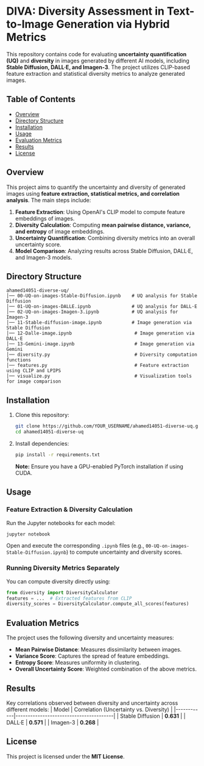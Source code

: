 # **DIVA: Diversity Assessment in Text-to-Image Generation via Hybrid Metrics**

This repository contains code for evaluating **uncertainty quantification (UQ)** and **diversity** in images generated by different AI models, including **Stable Diffusion, DALL·E, and Imagen-3**. The project utilizes CLIP-based feature extraction and statistical diversity metrics to analyze generated images.

## **Table of Contents**
- [Overview](#overview)
- [Directory Structure](#directory-structure)
- [Installation](#installation)
- [Usage](#usage)
- [Evaluation Metrics](#evaluation-metrics)
- [Results](#results)
- [License](#license)

## **Overview**
This project aims to quantify the uncertainty and diversity of generated images using **feature extraction, statistical metrics, and correlation analysis**. The main steps include:
1. **Feature Extraction**: Using OpenAI's CLIP model to compute feature embeddings of images.
2. **Diversity Calculation**: Computing **mean pairwise distance, variance, and entropy** of image embeddings.
3. **Uncertainty Quantification**: Combining diversity metrics into an overall uncertainty score.
4. **Model Comparison**: Analyzing results across Stable Diffusion, DALL·E, and Imagen-3 models.

## **Directory Structure**
```
ahamed14051-diverse-uq/
│── 00-UQ-on-images-Stable-Diffusion.ipynb    # UQ analysis for Stable Diffusion
│── 01-UQ-on-images-DALLE.ipynb               # UQ analysis for DALL·E
│── 02-UQ-on-images-Imagen-3.ipynb            # UQ analysis for Imagen-3
│── 11-Stable-diffusion-image.ipynb           # Image generation via Stable Diffusion
│── 12-Dalle-image.ipynb                       # Image generation via DALL·E
│── 13-Gemini-image.ipynb                      # Image generation via Gemini
│── diversity.py                               # Diversity computation functions
│── features.py                                # Feature extraction using CLIP and LPIPS
│── visualize.py                               # Visualization tools for image comparison
```

## **Installation**
1. Clone this repository:
   ```sh
   git clone https://github.com/YOUR_USERNAME/ahamed14051-diverse-uq.git
   cd ahamed14051-diverse-uq
   ```
2. Install dependencies:
   ```sh
   pip install -r requirements.txt
   ```
   **Note:** Ensure you have a GPU-enabled PyTorch installation if using CUDA.

## **Usage**

### **Feature Extraction & Diversity Calculation**
Run the Jupyter notebooks for each model:
```sh
jupyter notebook
```
Open and execute the corresponding `.ipynb` files (e.g., `00-UQ-on-images-Stable-Diffusion.ipynb`) to compute uncertainty and diversity scores.

### **Running Diversity Metrics Separately**
You can compute diversity directly using:
```python
from diversity import DiversityCalculator
features = ...  # Extracted features from CLIP  
diversity_scores = DiversityCalculator.compute_all_scores(features)
```

## **Evaluation Metrics**
The project uses the following diversity and uncertainty measures:
- **Mean Pairwise Distance**: Measures dissimilarity between images.
- **Variance Score**: Captures the spread of feature embeddings.
- **Entropy Score**: Measures uniformity in clustering.
- **Overall Uncertainty Score**: Weighted combination of the above metrics.

## **Results**
Key correlations observed between diversity and uncertainty across different models:
| Model       | Correlation (Uncertainty vs. Diversity) |
|------------|----------------------------------------|
| Stable Diffusion | **0.631** |
| DALL·E           | **0.571** |
| Imagen-3         | **0.268** |

## **License**
This project is licensed under the **MIT License**.

